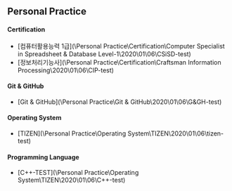 ﻿---
layout: default
---

## Personal Practice

#### Certification
* [컴퓨터활용능력 1급](\Personal Practice\Certification\Computer Specialist in Spreadsheet & Database Level-1\2020\01\06\CSiSD-test)
* [정보처리기능사](\Personal Practice\Certification\Craftsman Information Processing\2020\01\06\CIP-test)

#### Git & GitHub
* [Git & GitHub](\Personal Practice\Git & GitHub\2020\01\06\G&GH-test)

#### Operating System
* [TIZEN](\Personal Practice\Operating System\TIZEN\2020\01\06\tizen-test)

#### Programming Language
* [C++-TEST](\Personal Practice\Operating System\TIZEN\2020\01\06\C++-test)